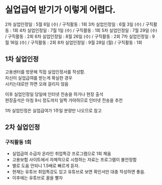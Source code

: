 # 실업급여 받기가 이렇게 어렵다.

2차 실업인정일 : 5월 6일 (수) / 구직활동 : 1회
3차 실업인정일 : 6월 3일 (수) / 구직활동 : 1회
4차 실업인정일 : 7월 1일 (수) / 구직활동 : 1회
5차 실업인정일 : 7월 29일 (수) / 구직활동 : 2회
6차 실업인정일 : 8월 26일 (수) / 구직활동 : 2회
7차 실업인정일 : 9월 16일 (수) / 구직활동 : 2회
8차 실업인정일 : 9월 28일 (월) / 구직활동 : 1회


## 1차 실업인정
고용센터를 방문해 직접 실업인정서를 작성함.  
자신이 실업급여를 받는게 확실한 경우  
시키는대로만 하면 오래 걸리지 않음  

이후 실업인정일 당일에 인터넷 전송을 하거나 현장 출석  
현장출석은 아침 9시 정도까지 일찍 가야하므로 인터넷 전송을 추천  

1차 실업인정은 실업급여가 1주일 분량만 나오므로 참고

## 2차 실업인정
###  구직활동 1회
* 실업급여 수급자 온라인 취업특강 프로그램으로 1회 채움  
* 고용보험 사이트에서 자체적으로 시청하는 자료는 프로그램이 불안정함  
* 별로 도움 안되니 1.5배로 빠르게 듣자.  
* 현재는 유튜브 취업특강도 있고 유튜브로 보면 확인서만 대충 작성하면 좋음.  
* 이후에는 유튜브로 꿀을 빨자



